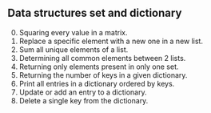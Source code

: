 Data structures set and dictionary
---
0. Squaring every value in a matrix.
1. Replace a specific element with a new one in a new list.
2. Sum all unique elements of a list.
3. Determining all common elements between 2 lists.
4. Returning only elements present in only one set.
5. Returning the number of keys in a given dictionary.
6. Print all entries in a dictionary ordered by keys.
7. Update or add an entry to a dictionary.
8. Delete a single key from the dictionary.
